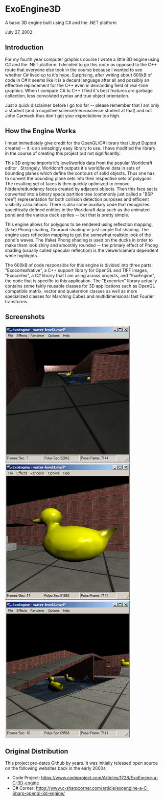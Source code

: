 # ExoEngine3D

A basic 3D engine built using C# and the .NET platform

July 27, 2002

## Introduction

For my fourth year computer graphics course I wrote a little 3D engine using C# and the .NET platform.  I decided to go this route as opposed to the C++ route that everyone else took in the course because I wanted to see whether C# lived up to it's hype.  Surprising, after writing about 600kB of code in C# it seems like it is a decent language after all and possibly an effective replacement for the C++ even in demanding field of real-time graphics.  When I compare C# to C++ I find it's best features are garbage collection, less convoluted syntax and true object orientation.

Just a quick disclaimer before I go too far -- please remember that I am only a student (and a cognitive science/neuroscience student at that) and not John Carmack thus don't get your expectations too high.

## How the Engine Works

I must immediately give credit for the OpenGL/C# library that Lloyd Dupont created -- it is an amazingly easy library to use.  I have modified the library in the course of creating this project but not significantly.

This 3D engine imports it's level/worlds data from the popular Worldcraft editor .  Strangely, Worldcraft outputs it's world/level data in sets of bounding planes which define the contours of solid objects.  Thus one has to convert the bounding plane sets into their respective sets of polygons.  The resulting set of faces is then quickly optimized to remove hidden/redundancy faces created by adjacent objects.  Then this face set is converted into a binary space partition tree (commonly just called a "BSP tree") representation for both collision detection purposes and efficient visibility calculations.  There is also some auxiliary code that recognizes specifically defined entities in the Worldcraft data such as the animated pond and the various duck sprites -- but that is pretty simple.

This engine allows for polygons to be rendered using reflection mapping, (fake) Phong shading, Gouraud shading or just simple flat shading.  The engine uses reflection mapping to get the somewhat realistic look of the pond's waves.  The (fake) Phong shading is used on the ducks in order to make them look shiny and smoothly rounded -- the primary effect of Phong shading (usually called specular reflection) is the viewer/camera dependent white highlights.

The 600kB of code responsible for this engine is divided into three parts: "ExocortexNative", a C++ support library for OpenGL and TIFF images, "Exocortex", a C# library that I am using across projects, and "ExoEngine", the code that is specific to this application.  The "Exocortex" library actually contains some fairly reusable classes for 3D applications such as OpenGL compatible matrix, vector and quaternion classes as well as more specialized classes for Marching Cubes and multidimensional fast Fourier transforms.

## Screenshots

![ExoEngine Screenshot 1](exoengine1.gif)
![ExoEngine Screenshot 1](exoengine3.gif)
![ExoEngine Screenshot 1](exoengine4.gif)

## Original Distribution

This project pre-dates Github by years.  It was initially released open source on the following websites back in the early 2000s:

* Code Project: https://www.codeproject.com/Articles/1728/ExoEngine-a-C-3D-engine
* C# Corner: https://www.c-sharpcorner.com/article/exoengine-a-C-Sharp-opengl-3d-engine/
